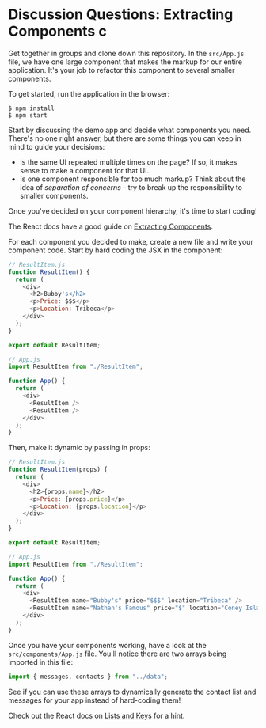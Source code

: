 # Discussion Questions: Extracting Components c

Get together in groups and clone down this repository. In the `src/App.js` file,
we have one large component that makes the markup for our entire application.
It's your job to refactor this component to several smaller components.

To get started, run the application in the browser:

```console
$ npm install
$ npm start
```

Start by discussing the demo app and decide what components you need. There's no
one right answer, but there are some things you can keep in mind to guide your
decisions:

- Is the same UI repeated multiple times on the page? If so, it makes sense to
  make a component for that UI.
- Is one component responsible for too much markup? Think about the idea of _separation
  of concerns_ - try to break up the responsibility to smaller components.

Once you've decided on your component hierarchy, it's time to start coding!

The React docs have a good guide on [Extracting Components](https://reactwithhooks.netlify.app/docs/components-and-props.html#extracting-components).

For each component you decided to make, create a new file and write your
component code. Start by hard coding the JSX in the component:

```js
// ResultItem.js
function ResultItem() {
  return (
    <div>
      <h2>Bubby's</h2>
      <p>Price: $$$</p>
      <p>Location: Tribeca</p>
    </div>
  );
}

export default ResultItem;

// App.js
import ResultItem from "./ResultItem";

function App() {
  return (
    <div>
      <ResultItem />
      <ResultItem />
    </div>
  );
}
```

Then, make it dynamic by passing in props:

```js
// ResultItem.js
function ResultItem(props) {
  return (
    <div>
      <h2>{props.name}</h2>
      <p>Price: {props.price}</p>
      <p>Location: {props.location}</p>
    </div>
  );
}

export default ResultItem;

// App.js
import ResultItem from "./ResultItem";

function App() {
  return (
    <div>
      <ResultItem name="Bubby's" price="$$$" location="Tribeca" />
      <ResultItem name="Nathan's Famous" price="$" location="Coney Island" />
    </div>
  );
}
```

Once you have your components working, have a look at the
`src/components/App.js` file. You'll notice there are two arrays being imported
in this file:

```js
import { messages, contacts } from "../data";
```

See if you can use these arrays to dynamically generate the contact list and
messages for your app instead of hard-coding them!

Check out the React docs on
[Lists and Keys](https://reactjs.org/docs/lists-and-keys.html) for a hint.
